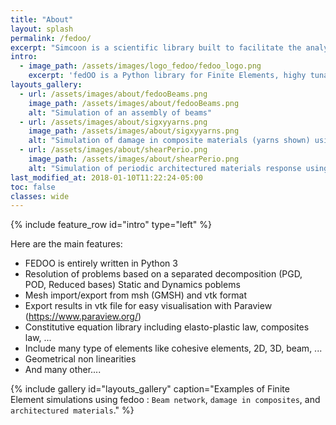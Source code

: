 ```yaml
---
title: "About"
layout: splash
permalink: /fedoo/
excerpt: "Simcoon is a scientific library built to facilitate the analysis of mechanics of materials. It is built on the top of Armadillo, a high quality C++ linear algebra library. It integrates several algorithms for the analysis of heterogeneous materials Enjoy!"
intro:
  - image_path: /assets/images/logo_fedoo/fedoo_logo.png
    excerpt: 'fedOO is a Python library for Finite Elements, highy tunable with emphasis on model reduction (PGD, AI-based models). It has a designed balance between speed and ease-of-use. fedOO integrates a non-linear sover, and tools to faciitate integration of homogenization techniques and multiscale modelling.'
layouts_gallery:
  - url: /assets/images/about/fedooBeams.png
    image_path: /assets/images/about/fedooBeams.png
    alt: "Simulation of an assembly of beams"
  - url: /assets/images/about/sigxyyarns.png
    image_path: /assets/images/about/sigxyyarns.png
    alt: "Simulation of damage in composite materials (yarns shown) using Periodic boundary conditions and PGD model reduction"
  - url: /assets/images/about/shearPerio.png
    image_path: /assets/images/about/shearPerio.png
    alt: "Simulation of periodic architectured materials response using Periodic boundary conditions"
last_modified_at: 2018-01-10T11:22:24-05:00
toc: false
classes: wide
---
```


{% include feature_row id="intro" type="left" %}

Here are the main features:

* FEDOO is entirely written in Python 3
* Resolution of problems based on a separated decomposition (PGD, POD, Reduced bases)
Static and Dynamics poblems
* Mesh import/export from msh (GMSH) and vtk format
* Export results in vtk file for easy visualisation with Paraview (https://www.paraview.org/)
* Constitutive equation library including elasto-plastic law, composites law, ...
* Include many type of elements like cohesive elements, 2D, 3D, beam, ...
* Geometrical non linearities
* And many other....

{% include gallery id="layouts_gallery" caption="Examples of Finite Element simulations using fedoo : `Beam network`, `damage in composites`, and `architectured materials`." %}
